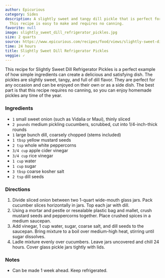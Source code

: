 ```yaml
---
author: Epicurious
category: Sides
description: A slightly sweet and tangy dill pickle that is perfect for any occasion.
  This recipe is easy to make and requires no canning.
favorite: null
image: slightly_sweet_dill_refrigerator_pickles.jpg
size: 2 quarts
source: https://www.epicurious.com/recipes/food/views/slightly-sweet-dill-refrigerator-pickles-353891
time: 24 hours
title: Slightly Sweet Dill Refrigerator Pickles
veggie: ✓
---
```

This recipe for Slightly Sweet Dill Refrigerator Pickles is a perfect example of how simple ingredients can create a delicious and satisfying dish. The pickles are slightly sweet, tangy, and full of dill flavor. They are perfect for any occasion and can be enjoyed on their own or as a side dish. The best part is that this recipe requires no canning, so you can enjoy homemade pickles any time of the year.

### Ingredients

* `1` small sweet onion (such as Vidalia or Maui), thinly sliced
* `2 pounds` medium pickling cucumbers, scrubbed, cut into 1/4-inch-thick rounds
* `1` large bunch dill, coarsely chopped (stems included)
* `1 tbsp` yellow mustard seeds
* `2 tsp` whole white peppercorns
* `3/4 cup` apple cider vinegar
* `3/4 cup` rice vinegar
* `1 cup` water
* `1 cup` sugar
* `3 tbsp` coarse kosher salt
* `2 tsp` dill seeds

### Directions

1. Divide sliced onion between two 1-quart wide-mouth glass jars. Pack cucumber slices horizontally in jars. Top each jar with dill.
2. Using a mortar and pestle or resealable plastic bag and mallet, crush mustard seeds and peppercorns together. Place crushed spices in a medium saucepan.
3. Add vinegar, 1 cup water, sugar, coarse salt, and dill seeds to the saucepan. Bring mixture to a boil over medium-high heat, stirring until sugar dissolves.
4. Ladle mixture evenly over cucumbers. Leave jars uncovered and chill 24 hours. Cover glass pickle jars tightly with lids. 

### Notes

* Can be made 1 week ahead. Keep refrigerated.